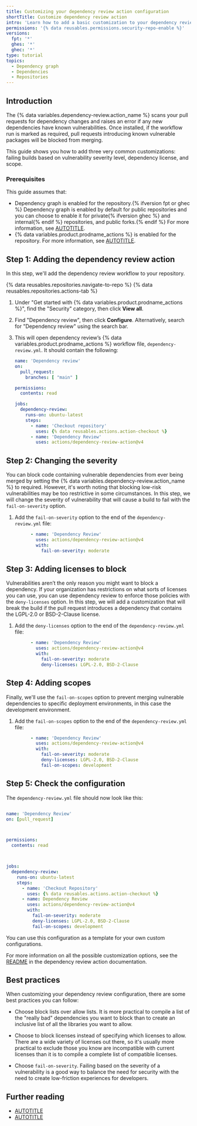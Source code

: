 ```yaml
---
title: Customizing your dependency review action configuration
shortTitle: Customize dependency review action
intro: 'Learn how to add a basic customization to your dependency review action configuration.'
permissions: '{% data reusables.permissions.security-repo-enable %}'
versions:
  fpt: '*'
  ghes: '*'
  ghec: '*'
type: tutorial
topics:
  - Dependency graph
  - Dependencies
  - Repositories
---
```


## Introduction

The {% data variables.dependency-review.action_name %} scans your pull requests for dependency changes and raises an error if any new dependencies have known vulnerabilities. Once installed, if the workflow run is marked as required, pull requests introducing known vulnerable packages will be blocked from merging.

This guide shows you how to add three very common customizations: failing builds based on vulnerability severity level, dependency license, and scope.

### Prerequisites

This guide assumes that:

* Dependency graph is enabled for the repository.{% ifversion fpt or ghec %} Dependency graph is enabled by default for public repositories and you can choose to enable it for private{% ifversion ghec %} and internal{% endif %} repositories, and public forks.{% endif %} For more information, see [AUTOTITLE](/code-security/supply-chain-security/understanding-your-software-supply-chain/configuring-the-dependency-graph#enabling-and-disabling-the-dependency-graph-for-a-private-repository).
* {% data variables.product.prodname_actions %} is enabled for the repository. For more information, see [AUTOTITLE](/repositories/managing-your-repositorys-settings-and-features/enabling-features-for-your-repository/managing-github-actions-settings-for-a-repository).

## Step 1: Adding the dependency review action

In this step, we'll add the dependency review workflow to your repository.

{% data reusables.repositories.navigate-to-repo %}
{% data reusables.repositories.actions-tab %}
1. Under "Get started with {% data variables.product.prodname_actions %}", find the "Security" category, then click **View all**.
1. Find "Dependency review", then click **Configure**. Alternatively, search for "Dependency review" using the search bar.
1. This will open dependency review’s {% data variables.product.prodname_actions %} workflow file, `dependency-review.yml`. It should contain the following:

   ```yaml copy
   name: 'Dependency review'
   on:
     pull_request:
       branches: [ "main" ]

   permissions:
     contents: read

   jobs:
     dependency-review:
       runs-on: ubuntu-latest
       steps:
         - name: 'Checkout repository'
           uses: {% data reusables.actions.action-checkout %}
         - name: 'Dependency Review'
           uses: actions/dependency-review-action@v4
   ```

## Step 2: Changing the severity

You can block code containing vulnerable dependencies from ever being merged by setting the {% data variables.dependency-review.action_name %} to required. However, it's worth noting that blocking low-risk vulnerabilities may be too restrictive in some circumstances. In this step, we will change the severity of vulnerability that will cause a build to fail with the `fail-on-severity` option.

1. Add the `fail-on-severity` option to the end of the `dependency-review.yml` file:

   ```yaml copy
         - name: 'Dependency Review'
           uses: actions/dependency-review-action@v4
           with:
             fail-on-severity: moderate
   ```

## Step 3: Adding licenses to block

Vulnerabilities aren’t the only reason you might want to block a dependency. If your organization has restrictions on what sorts of licenses you can use, you can use dependency review to enforce those policies with the `deny-licenses` option. In this step, we will add a customization that will break the build if the pull request introduces a dependency that contains the LGPL-2.0 or BSD-2-Clause license.

1. Add the `deny-licenses` option to the end of the `dependency-review.yml` file:

   ```yaml copy
         - name: 'Dependency Review'
           uses: actions/dependency-review-action@v4
           with:
             fail-on-severity: moderate
             deny-licenses: LGPL-2.0, BSD-2-Clause
   ```

## Step 4: Adding scopes

Finally, we'll use the `fail-on-scopes` option to prevent merging vulnerable dependencies to specific deployment environments, in this case the development environment.

1. Add the `fail-on-scopes` option to the end of the `dependency-review.yml` file:

   ```yaml copy
         - name: 'Dependency Review'
           uses: actions/dependency-review-action@v4
           with:
             fail-on-severity: moderate
             deny-licenses: LGPL-2.0, BSD-2-Clause
             fail-on-scopes: development
   ```

## Step 5: Check the configuration

The `dependency-review.yml` file should now look like this:

```yaml copy

name: 'Dependency Review'
on: [pull_request]



permissions:
  contents: read



jobs:
  dependency-review:
    runs-on: ubuntu-latest
    steps:
      - name: 'Checkout Repository'
        uses: {% data reusables.actions.action-checkout %}
      - name: Dependency Review
        uses: actions/dependency-review-action@v4
        with:
          fail-on-severity: moderate
          deny-licenses: LGPL-2.0, BSD-2-Clause
          fail-on-scopes: development
```

You can use this configuration as a template for your own custom configurations.

For more information on all the possible customization options, see the [README](https://github.com/actions/dependency-review-action/blob/main/README.md#configuration) in the dependency review action documentation.

## Best practices

When customizing your dependency review configuration, there are some best practices you can follow:

* Choose block lists over allow lists. It is more practical to compile a list of the "really bad" dependencies you want to block than to create an inclusive list of all the libraries you want to allow.

* Choose to block licenses instead of specifying which licenses to allow. There are a wide variety of licenses out there, so it's usually more practical to exclude those you know are incompatible with current licenses than it is to compile a complete list of compatible licenses.

* Choose `fail-on-severity`. Failing based on the severity of a vulnerability is a good way to balance the need for security with the need to create low-friction experiences for developers.

## Further reading

* [AUTOTITLE](/code-security/supply-chain-security/understanding-your-software-supply-chain/configuring-the-dependency-review-action)
* [AUTOTITLE](/code-security/supply-chain-security/understanding-your-software-supply-chain/enforcing-dependency-review-across-an-organization)
